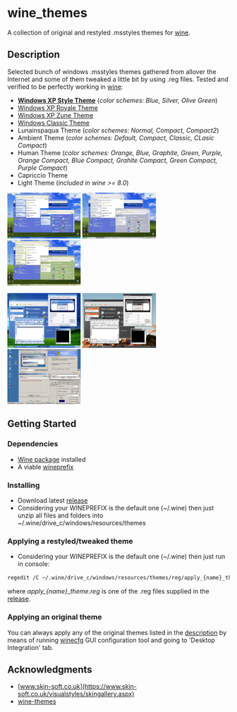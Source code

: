 # wine_themes
 
A collection of original and restyled .msstyles themes for [wine](https://www.winehq.org/).
 

## Description

Selected bunch of windows .msstyles themes gathered from allover the Internet and some of them tweaked a little bit by using .reg files. Tested and verified to be perfectly working in [wine](https://www.winehq.org/):

* [**Windows XP Style Theme**](https://en.wikipedia.org/wiki/Windows_XP_visual_styles#Luna) (*color schemes: Blue, Silver, Olive Green*)
* [Windows XP Royale Theme](https://en.wikipedia.org/wiki/Windows_XP_visual_styles#Royale)
* [Windows XP Zune Theme](https://en.wikipedia.org/wiki/Windows_XP_visual_styles#Zune)
* [Windows Classic Theme](https://en.wikipedia.org/wiki/Windows_XP_visual_styles#Windows_Classic)
* Lunainspaqua Theme (*color schemes: Normal, Compact, Compact2*)
* Ambient Theme (*color schemes: Default, Compact, Classic, CLasic Compact*)
* Human Theme (*color schemes: Orange, Blue, Graphite, Green, Purple, Orange Compact, Blue Compact, Grahite Compact, Green Compact, Purple Compact*)
* Capriccio Theme
* Light Theme (*included in wine >= 8.0*)

<p float="left">
	<a href="./images/win_xp_blue_theme.jpg"><img src="./images/win_xp_blue_theme.jpg" width="33%" title="Windows XP Luna Blue Theme" /></a>
	<a href="./images/win_xp_silver_theme.jpg"><img src="./images/win_xp_silver_theme.jpg" width="33%" title="Windows XP Luna Silver Theme" /></a>
	<a href="./images/win_xp_olive_green_theme.jpg"><img src="./images/win_xp_olive_green_theme.jpg" width="33%" title="Windows XP Luna Olive Green Theme" /></a>
</p>
<p float="left">
	<a href="./images/win_xp_royale_theme.png"><img src="./images/win_xp_royale_theme.png" width="33%" title="Windows Royale Theme" /></a>
	<a href="./images/win_xp_zune_theme.png"><img src="./images/win_xp_zune_theme.png" width="33%" title="Windows XP Zune Theme" /></a>
	<a href="./images/win_classic_theme.png"><img src="./images/win_classic_theme.png" width="33%" title="Windows Classic Theme" /></a>
</p>



## Getting Started

### Dependencies

* [Wine package](https://wiki.winehq.org/Download) installed
* A viable [wineprefix](https://wiki.winehq.org/FAQ#Wineprefixes)

### Installing

* Download latest [release](https://github.com/listumps/wine_themes/releases/latest)
* Considering your WINEPREFIX is the default one (~/.wine) then just unzip all files and folders into ~/.wine/drive_c/windows/resources/themes

### Applying a restyled/tweaked theme

* Considering your WINEPREFIX is the default one (~/.wine) then just run in console:
```bash
regedit /C ~/.wine/drive_c/windows/resources/themes/reg/apply_{name}_theme.reg
```
where *apply_{name}_theme.reg* is one of the .reg files supplied in the [release](https://github.com/listumps/wine_themes/releases/latest).

### Applying an original theme

You can always apply any of the original themes listed in the [description](#Description) by means of running [winecfg](https://wiki.winehq.org/Winecfg) GUI configuration tool and going to 'Desktop Integration' tab.


## Acknowledgments

* [www.skin-soft.co.uk](https://www.skin-soft.co.uk/visualstyles/skingallery.aspx)
* [wine-themes](https://github.com/winunix/wine-themes)

